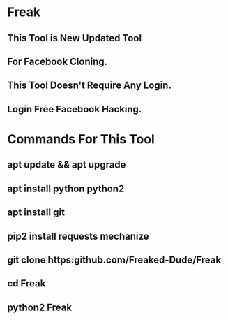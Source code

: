 # Freak
## This Tool is New Updated Tool
 ## For Facebook Cloning.
 ## This Tool Doesn't Require Any Login.
 ## Login Free Facebook Hacking.
 
 # Commands For This Tool
 ## apt update && apt upgrade
 ## apt install python python2
 ## apt install git
 ## pip2 install requests mechanize
 ## git clone https:github.com/Freaked-Dude/Freak
 ## cd Freak
 ## python2 Freak
